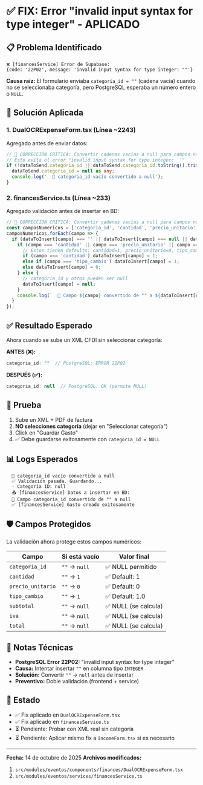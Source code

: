 # ✅ FIX: Error "invalid input syntax for type integer" - APLICADO

## 📋 Problema Identificado

```
❌ [financesService] Error de Supabase: 
{code: '22P02', message: 'invalid input syntax for type integer: ""'}
```

**Causa raíz:** El formulario enviaba `categoria_id = ""` (cadena vacía) cuando no se seleccionaba categoría, pero PostgreSQL esperaba un número entero o `NULL`.

## 🔧 Solución Aplicada

### 1. **DualOCRExpenseForm.tsx (Línea ~2243)**

Agregado antes de enviar datos:

```typescript
// 🔧 CORRECCIÓN CRÍTICA: Convertir cadenas vacías a null para campos numéricos
// Esto evita el error "invalid input syntax for type integer: ''"
if (!dataToSend.categoria_id || dataToSend.categoria_id.toString().trim() === '') {
  dataToSend.categoria_id = null as any;
  console.log('  🔧 categoria_id vacío convertido a null');
}
```

### 2. **financesService.ts (Línea ~233)**

Agregado validación antes de insertar en BD:

```typescript
// 🔧 CORRECCIÓN CRÍTICA: Convertir cadenas vacías a null para campos numéricos
const camposNumericos = ['categoria_id', 'cantidad', 'precio_unitario', 'subtotal', 'iva', 'total', 'tipo_cambio'];
camposNumericos.forEach(campo => {
  if (dataToInsert[campo] === '' || dataToInsert[campo] === null || dataToInsert[campo] === undefined) {
    if (campo === 'cantidad' || campo === 'precio_unitario' || campo === 'tipo_cambio') {
      // Estos tienen defaults: cantidad=1, precio_unitario=0, tipo_cambio=1
      if (campo === 'cantidad') dataToInsert[campo] = 1;
      else if (campo === 'tipo_cambio') dataToInsert[campo] = 1;
      else dataToInsert[campo] = 0;
    } else {
      // categoria_id y otros pueden ser null
      dataToInsert[campo] = null;
    }
    console.log(`  🔧 Campo ${campo} convertido de "" a ${dataToInsert[campo]}`);
  }
});
```

## ✅ Resultado Esperado

Ahora cuando se sube un XML CFDI sin seleccionar categoría:

**ANTES (❌):**
```javascript
categoria_id: ""  // PostgreSQL: ERROR 22P02
```

**DESPUÉS (✅):**
```javascript
categoria_id: null  // PostgreSQL: OK (permite NULL)
```

## 🧪 Prueba

1. Sube un XML + PDF de factura
2. **NO selecciones categoría** (dejar en "Seleccionar categoría")
3. Click en "Guardar Gasto"
4. ✅ Debe guardarse exitosamente con `categoria_id = NULL`

## 📊 Logs Esperados

```
  🔧 categoria_id vacío convertido a null
  ✅ Validación pasada. Guardando...
  - Categoría ID: null
  📤 [financesService] Datos a insertar en BD:
  🔧 Campo categoria_id convertido de "" a null
  ✅ [financesService] Gasto creado exitosamente
```

## 🛡️ Campos Protegidos

La validación ahora protege estos campos numéricos:

| Campo | Si está vacío | Valor final |
|-------|---------------|-------------|
| `categoria_id` | `""` → `null` | ✅ NULL permitido |
| `cantidad` | `""` → `1` | ✅ Default: 1 |
| `precio_unitario` | `""` → `0` | ✅ Default: 0 |
| `tipo_cambio` | `""` → `1` | ✅ Default: 1.0 |
| `subtotal` | `""` → `null` | ✅ NULL (se calcula) |
| `iva` | `""` → `null` | ✅ NULL (se calcula) |
| `total` | `""` → `null` | ✅ NULL (se calcula) |

## 📝 Notas Técnicas

- **PostgreSQL Error 22P02:** "invalid input syntax for type integer"
- **Causa:** Intentar insertar `""` en columna tipo `INTEGER`
- **Solución:** Convertir `""` → `null` antes de insertar
- **Preventivo:** Doble validación (frontend + service)

## 🚀 Estado

- ✅ Fix aplicado en `DualOCRExpenseForm.tsx`
- ✅ Fix aplicado en `financesService.ts`
- ⏳ Pendiente: Probar con XML real sin categoría
- ⏳ Pendiente: Aplicar mismo fix a `IncomeForm.tsx` si es necesario

---
**Fecha:** 14 de octubre de 2025
**Archivos modificados:**
1. `src/modules/eventos/components/finances/DualOCRExpenseForm.tsx`
2. `src/modules/eventos/services/financesService.ts`
